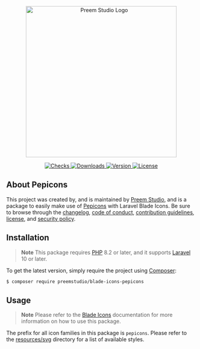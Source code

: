 <p align="center">
    <a href="https://preem.studio" target="_blank">
        <img src="https://raw.githubusercontent.com/PreemStudio/assets/main/logo-text.svg" width="400" alt="Preem Studio Logo" />
    </a>
</p>

<p align="center">
    <a href="https://github.com/PreemStudio/blade-icons-pepicons/actions">
        <img src="https://badge.sh/github/check-runs/PreemStudio/blade-icons-pepicons" alt="Checks" />
    </a>
    <a href="https://packagist.org/packages/preemstudio/blade-icons-pepicons">
        <img src="https://badge.sh/packagist/downloads/PreemStudio/blade-icons-pepicons" alt="Downloads" />
    </a>
    <a href="https://packagist.org/packages/preemstudio/blade-icons-pepicons">
        <img src="https://badge.sh/packagist/version/PreemStudio/blade-icons-pepicons" alt="Version" />
    </a>
    <a href="https://packagist.org/packages/preemstudio/blade-icons-pepicons">
        <img src="https://badge.sh/packagist/license/PreemStudio/blade-icons-pepicons" alt="License" />
    </a>
</p>

## About Pepicons

This project was created by, and is maintained by [Preem Studio](https://github.com/PreemStudio), and is a package to easily make use of [Pepicons](https://github.com/CyCraft/pepicons) with Laravel Blade Icons. Be sure to browse through the [changelog](CHANGELOG.md), [code of conduct](.github/CODE_OF_CONDUCT.md), [contribution guidelines](.github/CONTRIBUTING.md), [license](LICENSE), and [security policy](.github/SECURITY.md).

## Installation

> **Note**
> This package requires [PHP](https://www.php.net/) 8.2 or later, and it supports [Laravel](https://laravel.com/) 10 or later.

To get the latest version, simply require the project using [Composer](https://getcomposer.org/):

```bash
$ composer require preemstudio/blade-icons-pepicons
```

## Usage

> **Note**
> Please refer to the [Blade Icons](https://github.com/PreemStudio/blade-icons) documentation for more information on how to use this package.

The prefix for all icon families in this package is `pepicons`. Please refer to the [resources/svg](/resources/svg) directory for a list of available styles.
